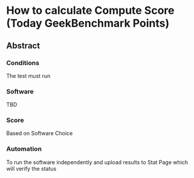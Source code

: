 # How to calculate Compute Score (Today GeekBenchmark Points)
## Abstract

### Conditions
The test must run 
### Software
TBD
### Score
Based on Software Choice
### Automation
To run the software independently and upload results to Stat Page which will verify the status 